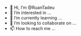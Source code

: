 - 👋 Hi, I’m @RuanTadeu  
- 👀 I’m interested in ...
- 🌱 I’m currently learning ...
- 💞️ I’m looking to collaborate on ...
- 📫 How to reach me ...

<!---
RuanTadeu/RuanTadeu is a ✨ special ✨ repository because its `README.md` (this file) appears on your GitHub profile.
You can click the Preview link to take a look at your changes.
--->
